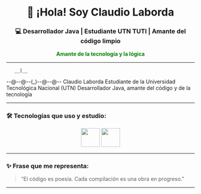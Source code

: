 <h1 align="center">👋 ¡Hola! Soy Claudio Laborda</h1>

<h3 align="center">💻 Desarrollador Java | Estudiante UTN TUTI | Amante del código limpio</h3>

<p align="center" style="color: green; font-weight: bold;">
  <strong>Amante de la tecnología y la lógica</strong>
</p>

---





       __|__
--@--@--(_)--@--@--
 Claudio Laborda
 Estudiante de la Universidad Tecnológica Nacional (UTN)
 Desarrollador Java, amante del código y de la tecnología
</code>
</pre>

---

### 🛠️ Tecnologías que uso y estudio:

<p align="center">
  <img src="https://cdn.jsdelivr.net/gh/devicons/devicon/icons/java/java-original.svg" width="50" />
  <img src="https://upload.wikimedia.org/wikipedia/commons/9/98/Apache_NetBeans_Logo.svg" width="50" />
</p>

---

### ✨ Frase que me representa:

> “El código es poesía. Cada compilación es una obra en progreso.”

---

